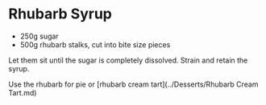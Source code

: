 
# Rhubarb Syrup

- 250g sugar
- 500g rhubarb stalks, cut into bite size pieces

Let them sit until the sugar is completely dissolved. Strain and retain the syrup.

Use the rhubarb for pie or [rhubarb cream tart](../Desserts/Rhubarb Cream Tart.md)
